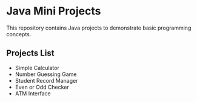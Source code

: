 # Java Mini Projects

This repository contains Java projects to demonstrate basic programming concepts.

## Projects List
- Simple Calculator
- Number Guessing Game
- Student Record Manager
- Even or Odd Checker
- ATM Interface

